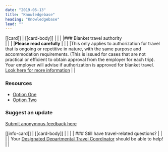 ```yaml
---
date: "2019-05-13"
title: "Knowledgebase"
heading: "Knowledgebase"
lead: ""
---
```


<article class="content-left col-xs-12 col-sm-12 col-md-8">

[[card]]
| [[card-body]]
| |
| |### Blanket travel authority  
| |
| |**Please read carefully**
| |
| |This only applies to authorization for travel that is ongoing or repetitive in nature, with the same purpose and accommodation requirements. (This is issued for cases that are not practical or efficient to obtain approval from the employer for each trip). Your employer will advise if authorization is approved for blanket travel. [Look here for more information](https://www.njc-cnm.gc.ca/directive/d10/v238/s651/en)
| |

</article>

<section class="content-right col-xs-6 col-md-4" id="sidebar">

### Resources
* [Option One](/)
* [Option Two](/)

### Suggest an update
[Submit anonymous feedback here](https://docs.google.com/forms/d/e/1FAIpQLSf9y3VY3ADLpQ4kQLGvOo4cIdEEi5Hs3en-0lWRc4wQeTRheg/viewform)

[[info-card]]
| [[card-body]]
| |
| | ### Still have travel-related questions?
| |
| | Your [Designated Departmental Travel Coordinator](https://www.tbs-sct.gc.ca/ap/list-liste/dtc-cmv-eng.asp) should be able to help!
| |

</section>